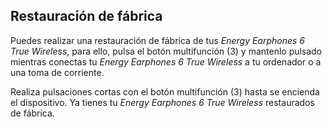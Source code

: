 ## Restauración de fábrica

Puedes realizar una restauración de fábrica de tus *Energy Earphones 6 True Wireless*, para ello, pulsa el botón multifunción (3) y mantenlo pulsado mientras conectas tu *Energy Earphones 6 True Wireless* a tu ordenador o a una toma de corriente.

Realiza pulsaciones cortas con el botón multifunción (3) hasta se encienda el dispositivo. Ya tienes tu *Energy Earphones 6 True Wireless* restaurados de fábrica.
